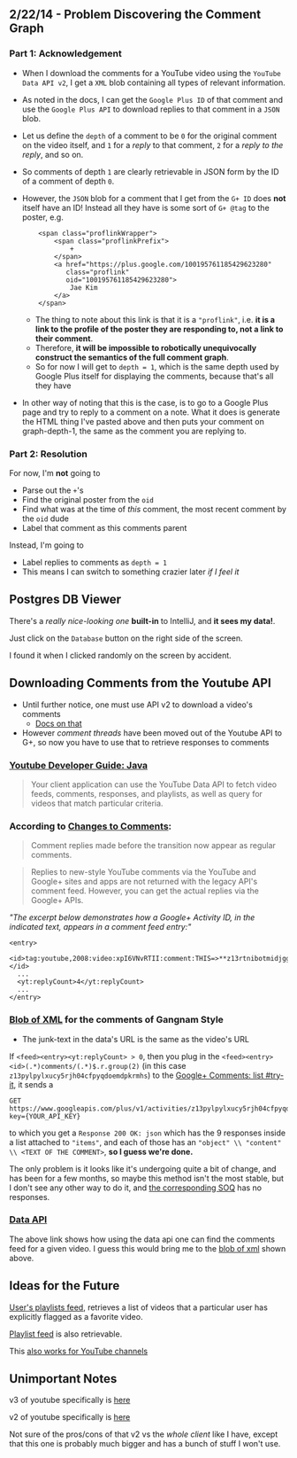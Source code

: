 2/22/14 - Problem Discovering the Comment Graph
-----------------------------------------------

### Part 1: Acknowledgement

* When I download the comments for a YouTube video using the `YouTube Data API v2`,
  I get a `XML` blob containing all types of relevant information.
* As noted in the docs, I can get the `Google Plus ID` of that comment and use the
  `Google Plus API` to download replies to that comment in a `JSON` blob.
* Let us define the `depth` of a comment to be `0` for the original comment on the
  video itself, and `1` for a *reply* to that comment, `2` for a *reply to the reply*, and so on.
* So comments of depth `1` are clearly retrievable in JSON form by the ID of a comment of depth `0`.
* However, the `JSON` blob for a comment that I get from the `G+ ID` does **not** itself have an ID!
  Instead all they have is some sort of `G+ @tag` to the poster, e.g.
  
          <span class="proflinkWrapper">
              <span class="proflinkPrefix">
                  +
              </span>
              <a href="https://plus.google.com/100195761185429623280" 
                 class="proflink" 
                 oid="100195761185429623280">
                  Jae Kim
              </a>
          </span>
  
    * The thing to note about this link is that it is a `"proflink"`, i.e. **it is a link to the profile
      of the poster they are responding to, not a link to their comment**.
    * Therefore, **it will be impossible to robotically unequivocally construct the semantics of the
      full comment graph**.
    * So for now I will get to `depth = 1`, which is the same depth used by Google Plus itself for
      displaying the comments, because that's all they have
* In other way of noting that this is the case, is to go to a Google Plus page and try to reply to a
  comment on a note. What it does is generate the HTML thing I've pasted above and then puts your
  comment on graph-depth-1, the same as the comment you are replying to.
  
### Part 2: Resolution

For now, I'm **not** going to

* Parse out the `+`'s
* Find the original poster from the `oid`
* Find what was at the time of *this* comment, the most recent comment by the `oid` dude
* Label that comment as this comments parent

Instead, I'm going to

* Label replies to comments as `depth = 1`
* This means I can switch to something crazier later *if I feel it*

Postgres DB Viewer
------------------

There's a *really nice-looking one* **built-in** to IntelliJ, and **it sees my data!**.

Just click on the `Database` button on the right side of the screen.

I found it when I clicked randomly on the screen by accident.

Downloading Comments from the Youtube API
-----------------------------------------

* Until further notice, one must use API v2 to download a video's comments
   * [Docs on that](https://developers.google.com/youtube/2.0/developers_guide_protocol_comments)
* However *comment threads* have been moved out of the Youtube API to G+, so now
  you have to use that to retrieve responses to comments

### [Youtube Developer Guide: Java](https://developers.google.com/youtube/2.0/developers_guide_java)

> Your client application can use the YouTube Data API to fetch video
feeds, comments, responses, and playlists, as well as query for
videos that match particular criteria.



### According to [Changes to Comments](https://developers.google.com/youtube/articles/changes_to_comments#threading):

> Comment replies made before the transition now appear as regular comments.

> Replies to new-style YouTube comments via the YouTube and Google+
  sites and apps are not returned with the legacy API's comment feed.
  However, you can get the actual replies via the Google+ APIs.

*"The excerpt below demonstrates how a Google+ Activity ID, in the indicated
text, appears in a comment feed entry:"*

    <entry>
      <id>tag:youtube,2008:video:xpI6VNvRTII:comment:THIS=>**z13rtnibotmidjggs04cdvzgvurngv3pwnw0k**</id>
      ...
      <yt:replyCount>4</yt:replyCount>
      ...
    </entry>

<a name="blobofxml"></a>
### [Blob of XML](http://gdata.youtube.com/feeds/api/videos/9bZkp7q19f0/comments?prettyprint=true) for the comments of Gangnam Style

* The junk-text in the data's URL is the same as the video's URL

If `<feed><entry><yt:replyCount> > 0`, then you plug in the
`<feed><entry><id>(.*)comments/(.*)$.r.group(2)`
(in this case `z13pylpylxucy5rjh04cfpyqdoemdpkrmhs`) to the
[Google+ Comments: list #try-it](https://developers.google.com/+/api/latest/comments/list#try-it),
it sends a

    GET https://www.googleapis.com/plus/v1/activities/z13pylpylxucy5rjh04cfpyqdoemdpkrmhs/comments?key={YOUR_API_KEY}

to which you get a `Response 200 OK: json` which has the 9 responses
inside a list attached to `"items"`, and each of those has an
`"object" \\ "content" \\ <TEXT OF THE COMMENT>`, **so I guess we're done.**

The only problem is it looks like it's undergoing quite a bit of change,
and has been for a few months, so maybe this method isn't the most stable,
but I don't see any other way to do it, and [the corresponding SOQ](http://stackoverflow.com/questions/19965856/how-to-get-all-comments-from-a-video-in-the-youtube-api-following-the-change-to)
has no responses.

### [Data API](https://developers.google.com/youtube/2.0/reference?hl=en#Comments_Feeds)
The above link shows how using the data api one can find the comments feed for
a given video. I guess this would bring me to the [blob of xml](#blobofxml)
shown above.


Ideas for the Future
--------------------
[User's playlists feed](https://developers.google.com/youtube/2.0/reference?hl=en#User_favorites_feed),
retrieves a list of videos that a particular user has explicitly flagged as a favorite video.

[Playlist feed](https://developers.google.com/youtube/2.0/reference?hl=en#Playlist_feed)
is also retrievable.

This [also works for YouTube channels](http://googlesystem.blogspot.com/2013/11/youtube-tests-google-comments.html)

Unimportant Notes
-----------------
v3 of youtube specifically is [here](http://maven-repository.com/artifact/com.google.apis/google-api-services-youtube/v3-rev64-1.13.2-beta)

v2 of youtube specifically is [here](http://maven-repository.com/artifact/com.google.api.client/google-api-data-youtube-v2/1.0.10-alpha)

Not sure of the pros/cons of that v2 vs the *whole client* like I have,
except that this one is probably much bigger and has a bunch of stuff I won't use.

